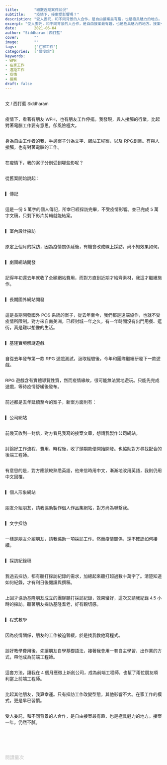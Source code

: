 ```yaml
---
title:       "細數近期案件狀況"
subtitle:    "疫情下，接案受影響嗎？"
description: "受人委託，和不同背景的人合作，是自由接案最有趣，也是極具魅力的地方。接案一年，仍然不膩..."
excerpt: "受人委託，和不同背景的人合作，是自由接案最有趣，也是極具魅力的地方。接案一年，仍然不膩..."
date:        2021-06-04
author: "Siddharam｜西打藍"
cover:       ""
image:       ""
tags:        ["在家工作"]
categories:  ["慢慢想"]
keywords:
- WFH
- 在家工作
- 遠距工作
- 疫情
- 接案
draft: false
---
```


<article style="font-family: 'Noto Sans TC', '微軟正黑體', sans-serif; font-weight: 300;">

<br>文 / 西打藍 Siddharam<br><br>

疫情下，看著有朋友 WFH，也有朋友工作停擺。我發現，與人接觸的行業，比起對著電腦工作要有意思，卻風險極大。<br><br>

身為自由工作者的我，手邊案子分為文字、網站工程案，以及 RPG創業。有與人接觸，也有對著電腦的工作。<br><br>

在疫情下，我的案子分別受到哪些影呢？<br><br>

從舊案開始說起：<br><br>

▎傳記<br><br>

這是一份 5 萬字的個人傳記，所幸已經採訪完畢，不受疫情影響。並已完成 5 萬字文稿，只剩下影片剪輯就能結案。<br><br>


▎室內設計採訪<br><br>

原定上個月的採訪，因為疫情關係延後，有機會改成線上採訪，尚不知效果如何。<br><br>


▎劇團網站開發<br><br>

記得年初還去年就收了全額網站費用，而對方直到近期才給齊素材，我這才繼續施作。<br><br>


▎長期國外網站開發<br><br>

這是長期開發國外 POS 系統的案子，從去年至今，我們都是遠端協作，也就不受疫情所限制。對方來自南美洲，已經封城一年之久，有一年時間沒有出門用餐、逛街，真是難以想像的生活。<br><br>


▎基隆實境解謎遊戲<br><br>

自從去年發布第一款 RPG 遊戲測試，汲取經驗後，今年和團隊繼續研發下一款遊戲。<br><br>

RPG 遊戲含有實體導覽性質，然而疫情緣故，很可能無法實地遊玩。只能先完成遊戲，等待疫情舒緩後發布。<br><br>



前述都是去年延續至今的案子，新案方面則有：<br><br>

▎公司網站<br><br>

前幾天收到一封信，對方看見我寫的接案文章，想請我製作公司網站。<br><br>

討論好工作流程、費用、時程後，收了頭期款便開始開發。也協助對方尋找配合的後端工程師。<br><br>

有意思的是，對方應該較熟悉英語，他來信時用中文，漸漸地改用英語，我則仍用中文回覆。<br><br>


▎個人形象網站<br><br>

朋友介紹朋友，請我協助製作個人作品集網站，對方尚為聯繫我。<br><br>


▎文字採訪<br><br>

一樣是朋友介紹朋友，請我協助一項採訪工作。然而疫情關係，還不確認如何接續。<br><br>


▎採訪紀錄稿<br><br>

我過去採訪，都有聽打採訪紀錄的需求，加總起來聽打超過數十萬字了。清楚知道如何紀錄，才有利日後閱讀與撰稿。<br><br>

上回才協助基隆朋友成立的團隊聽打採訪紀錄，效果蠻好，這次又請我紀錄 4.5 小時的採訪。聽著朋友採訪基隆耆老，好有親切感。<br><br>




▎程式教學<br><br>

因為疫情關係，朋友的工作被迫暫緩，於是找我教他寫程式。<br><br>

談好教學費用後，先讓朋友自學基礎語法，接著我會用一套自主學習、出作業的方式，帶他成為前端工程師。<br><br>

這套方法，讓我在 4 個月應徵上新創公司，成為前端工程師，也幫了兩位朋友順利當上前端工程師。<br><br>

比起其他朋友，我算幸運。只有採訪工作改變型態，其他影響不大。在家工作的模式，更是早已習慣。<br><br>

受人委託，和不同背景的人合作，是自由接案最有趣，也是極具魅力的地方。接案一年，仍然不膩。<br><br>


<br><br><br>

</article>

<div style="color: #bfbfbf; font-size: 15px;" id="busuanzi_container_page_pv">
  閱讀量<span id="busuanzi_value_page_pv"></span>次
</div>

<script src="../../js/post.js"></script>




